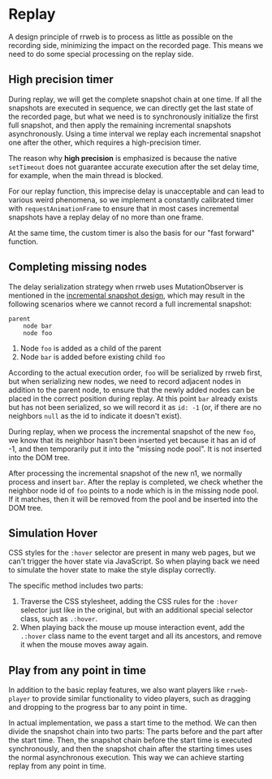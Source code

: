 # Replay
A design principle of rrweb is to process as little as possible on the recording side, minimizing the impact on the recorded page. This means we need to do some special processing on the replay side.

## High precision timer
During replay, we will get the complete snapshot chain at one time. If all the snapshots are executed in sequence, we can directly get the last state of the recorded page, but what we need is to synchronously initialize the first full snapshot, and then apply the remaining incremental snapshots asynchronously. Using a time interval we replay each incremental snapshot one after the other, which requires a high-precision timer.

The reason why **high precision** is emphasized is because the native `setTimeout` does not guarantee accurate execution after the set delay time, for example, when the main thread is blocked.

For our replay function, this imprecise delay is unacceptable and can lead to various weird phenomena, so we implement a constantly calibrated timer with `requestAnimationFrame` to ensure that in most cases incremental snapshots have a replay delay of no more than one frame.

At the same time, the custom timer is also the basis for our "fast forward" function.

## Completing missing nodes
The delay serialization strategy when rrweb uses MutationObserver is mentioned in the [incremental snapshot design](./observer.md), which may result in the following scenarios where we cannot record a full incremental snapshot:

```
parent
    node bar
    node foo
```

1. Node `foo` is added as a child of the parent
2. Node `bar` is added before existing child `foo`

According to the actual execution order, `foo` will be serialized by rrweb first, but when serializing new nodes, we need to record adjacent nodes in addition to the parent node, to ensure that the newly added nodes can be placed in the correct position during replay. At this point `bar` already exists but has not been serialized, so we will record it as `id: -1` (or, if there are no neighbors `null` as the id to indicate it doesn't exist).

During replay, when we process the incremental snapshot of the new `foo`, we know that its neighbor hasn't been inserted yet because it has an id of -1, and then temporarily put it into the "missing node pool". It is not inserted into the DOM tree.

After processing the incremental snapshot of the new n1, we normally process and insert `bar`. After the replay is completed, we check whether the neighbor node id of `foo` points to a node which is in the missing node pool. If it matches, then it will be removed from the pool and be inserted into the DOM tree.

## Simulation Hover
CSS styles for the `:hover` selector are present in many web pages, but we can't trigger the hover state via JavaScript. So when playing back we need to simulate the hover state to make the style display correctly.

The specific method includes two parts:

1. Traverse the CSS stylesheet, adding the CSS rules for the `:hover` selector just like in the original, but with an additional special selector class, such as `.:hover`.
2. When playing back the mouse up mouse interaction event, add the `.:hover` class name to the event target and all its ancestors, and remove it when the mouse moves away again.

## Play from any point in time
In addition to the basic replay features, we also want players like `rrweb-player` to provide similar functionality to video players, such as dragging and dropping to the progress bar to any point in time.

In actual implementation, we pass a start time to the method. We can then divide the snapshot chain into two parts: The parts before and the part after the start time. Then, the snapshot chain before the start time is executed synchronously, and then the snapshot chain after the starting times uses the normal asynchronous execution. This way we can achieve starting replay from any point in time.
